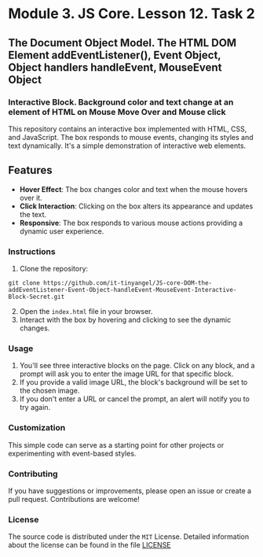 # Module 3. JS Core. Lesson 12. Task 2

## The Document Object Model. The HTML DOM Element addEventListener(), Event Object, Object handlers handleEvent, MouseEvent Object

### Interactive Block. Background color and text change at an element of HTML on Mouse Move Over and Mouse click

This repository contains an interactive box implemented with HTML, CSS, and JavaScript. The box responds to mouse events, changing its styles and text dynamically. It's a simple demonstration of interactive web elements.

## Features

- **Hover Effect**: The box changes color and text when the mouse hovers over it.
- **Click Interaction**: Clicking on the box alters its appearance and updates the text.
- **Responsive**: The box responds to various mouse actions providing a dynamic user experience.

### Instructions

1. Clone the repository:
```
git clone https://github.com/it-tinyangel/JS-core-DOM-the-addEventListener-Event-Object-handleEvent-MouseEvent-Interactive-Block-Secret.git
```
2. Open the `index.html` file in your browser.
3. Interact with the box by hovering and clicking to see the dynamic changes.

### Usage

1. You'll see three interactive blocks on the page. Click on any block, and a prompt will ask you to enter the image URL for that specific block.
3. If you provide a valid image URL, the block's background will be set to the chosen image.
4. If you don't enter a URL or cancel the prompt, an alert will notify you to try again.

### Customization

This simple code can serve as a starting point for other projects or experimenting with event-based styles.

### Contributing

If you have suggestions or improvements, please open an issue or create a pull request. Contributions are welcome!

### License

The source code is distributed under the `MIT` License. Detailed information about the license can be found in the file [LICENSE](https://github.com/it-tinyangel/JS-core-DOM-the-addEventListener-Event-Object-handleEvent-MouseEvent-Interactive-Block-Secret/blob/main/LICENSE)
